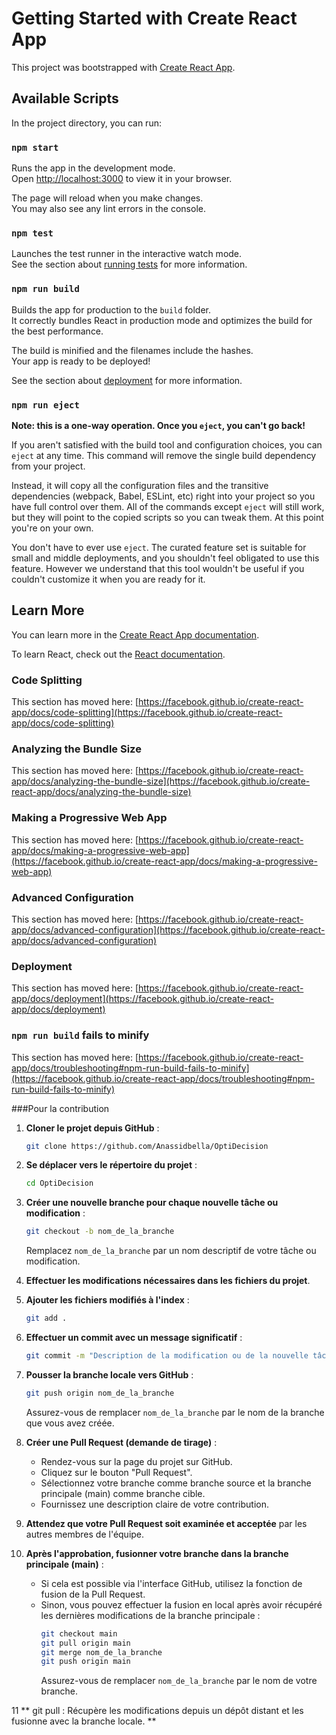 # Getting Started with Create React App

This project was bootstrapped with [Create React App](https://github.com/facebook/create-react-app).

## Available Scripts

In the project directory, you can run:

### `npm start`

Runs the app in the development mode.\
Open [http://localhost:3000](http://localhost:3000) to view it in your browser.

The page will reload when you make changes.\
You may also see any lint errors in the console.

### `npm test`

Launches the test runner in the interactive watch mode.\
See the section about [running tests](https://facebook.github.io/create-react-app/docs/running-tests) for more information.

### `npm run build`

Builds the app for production to the `build` folder.\
It correctly bundles React in production mode and optimizes the build for the best performance.

The build is minified and the filenames include the hashes.\
Your app is ready to be deployed!

See the section about [deployment](https://facebook.github.io/create-react-app/docs/deployment) for more information.

### `npm run eject`

**Note: this is a one-way operation. Once you `eject`, you can't go back!**

If you aren't satisfied with the build tool and configuration choices, you can `eject` at any time. This command will remove the single build dependency from your project.

Instead, it will copy all the configuration files and the transitive dependencies (webpack, Babel, ESLint, etc) right into your project so you have full control over them. All of the commands except `eject` will still work, but they will point to the copied scripts so you can tweak them. At this point you're on your own.

You don't have to ever use `eject`. The curated feature set is suitable for small and middle deployments, and you shouldn't feel obligated to use this feature. However we understand that this tool wouldn't be useful if you couldn't customize it when you are ready for it.

## Learn More

You can learn more in the [Create React App documentation](https://facebook.github.io/create-react-app/docs/getting-started).

To learn React, check out the [React documentation](https://reactjs.org/).

### Code Splitting

This section has moved here: [https://facebook.github.io/create-react-app/docs/code-splitting](https://facebook.github.io/create-react-app/docs/code-splitting)

### Analyzing the Bundle Size

This section has moved here: [https://facebook.github.io/create-react-app/docs/analyzing-the-bundle-size](https://facebook.github.io/create-react-app/docs/analyzing-the-bundle-size)

### Making a Progressive Web App

This section has moved here: [https://facebook.github.io/create-react-app/docs/making-a-progressive-web-app](https://facebook.github.io/create-react-app/docs/making-a-progressive-web-app)

### Advanced Configuration

This section has moved here: [https://facebook.github.io/create-react-app/docs/advanced-configuration](https://facebook.github.io/create-react-app/docs/advanced-configuration)

### Deployment

This section has moved here: [https://facebook.github.io/create-react-app/docs/deployment](https://facebook.github.io/create-react-app/docs/deployment)

### `npm run build` fails to minify

This section has moved here: [https://facebook.github.io/create-react-app/docs/troubleshooting#npm-run-build-fails-to-minify](https://facebook.github.io/create-react-app/docs/troubleshooting#npm-run-build-fails-to-minify)


###Pour la contribution 

1. **Cloner le projet depuis GitHub** :
   ```bash
   git clone https://github.com/Anassidbella/OptiDecision
   ```

2. **Se déplacer vers le répertoire du projet** :
   ```bash
   cd OptiDecision
   ```

3. **Créer une nouvelle branche pour chaque nouvelle tâche ou modification** :
   ```bash
   git checkout -b nom_de_la_branche
   ```
   Remplacez `nom_de_la_branche` par un nom descriptif de votre tâche ou modification.

4. **Effectuer les modifications nécessaires dans les fichiers du projet**.

5. **Ajouter les fichiers modifiés à l'index** :
   ```bash
   git add .
   ```

6. **Effectuer un commit avec un message significatif** :
   ```bash
   git commit -m "Description de la modification ou de la nouvelle tâche"
   ```

7. **Pousser la branche locale vers GitHub** :
   ```bash
   git push origin nom_de_la_branche
   ```
   Assurez-vous de remplacer `nom_de_la_branche` par le nom de la branche que vous avez créée.

8. **Créer une Pull Request (demande de tirage)** :
   - Rendez-vous sur la page du projet sur GitHub.
   - Cliquez sur le bouton "Pull Request".
   - Sélectionnez votre branche comme branche source et la branche principale (main) comme branche cible.
   - Fournissez une description claire de votre contribution.

9. **Attendez que votre Pull Request soit examinée et acceptée** par les autres membres de l'équipe.

10. **Après l'approbation, fusionner votre branche dans la branche principale (main)** :
    - Si cela est possible via l'interface GitHub, utilisez la fonction de fusion de la Pull Request.
    - Sinon, vous pouvez effectuer la fusion en local après avoir récupéré les dernières modifications de la branche principale :
      ```bash
      git checkout main
      git pull origin main
      git merge nom_de_la_branche
      git push origin main
      ```
      Assurez-vous de remplacer `nom_de_la_branche` par le nom de votre branche.

11 ** git pull : Récupère les modifications depuis un dépôt distant et les fusionne avec la branche locale. **

